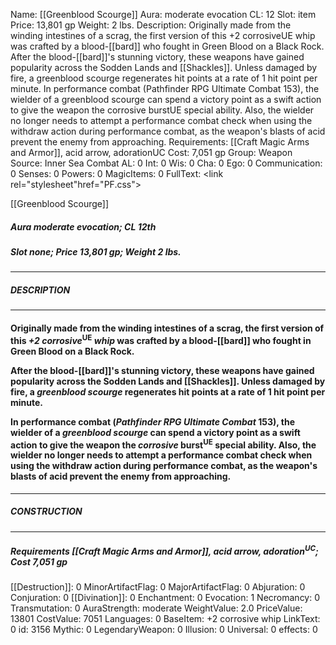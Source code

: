 Name: [[Greenblood Scourge]]
Aura: moderate evocation
CL: 12
Slot: item
Price: 13,801 gp
Weight: 2 lbs.
Description: Originally made from the winding intestines of a scrag, the first version of this +2 corrosiveUE whip was crafted by a blood-[[bard]] who fought in Green Blood on a Black Rock. After the blood-[[bard]]'s stunning victory, these weapons have gained popularity across the Sodden Lands and [[Shackles]]. Unless damaged by fire, a greenblood scourge regenerates hit points at a rate of 1 hit point per minute. In performance combat (Pathfinder RPG Ultimate Combat 153), the wielder of a greenblood scourge can spend a victory point as a swift action to give the weapon the corrosive burstUE special ability. Also, the wielder no longer needs to attempt a performance combat check when using the withdraw action during performance combat, as the weapon's blasts of acid prevent the enemy from approaching.
Requirements: [[Craft Magic Arms and Armor]], acid arrow, adorationUC
Cost: 7,051 gp
Group: Weapon
Source: Inner Sea Combat
AL: 0
Int: 0
Wis: 0
Cha: 0
Ego: 0
Communication: 0
Senses: 0
Powers: 0
MagicItems: 0
FullText: <link rel="stylesheet"href="PF.css"><div class="heading"><p class="alignleft">[[Greenblood Scourge]]</p><div style="clear: both;"></div></div><div><h5><b>Aura </b>moderate evocation; <b>CL </b>12th</h5><h5><b>Slot </b>none; <b>Price </b>13,801 gp; <b>Weight </b>2 lbs.</h5></div><hr/><div><h5><b>DESCRIPTION</b></h5></div><hr/><div><h4><p>Originally made from the winding intestines of a scrag, the first version of this <i>+2</i> <i>corrosive</i><sup>UE</sup> <i>whip</i> was crafted by a blood-[[bard]] who fought in Green Blood on a Black Rock.</p><p>After the blood-[[bard]]'s stunning victory, these weapons have gained popularity across the Sodden Lands and [[Shackles]]. Unless damaged by fire, a <i>greenblood scourge</i> regenerates hit points at a rate of 1 hit point per minute.</p><p>In performance combat (<i>Pathfinder RPG Ultimate Combat</i> 153), the wielder of a <i>greenblood scourge</i> can spend a victory point as a swift action to give the weapon the <i>corrosive</i> burst<sup>UE</sup> special ability. Also, the wielder no longer needs to attempt a performance combat check when using the withdraw action during performance combat, as the weapon's blasts of acid prevent the enemy from approaching.</p></h4></div><hr/><div><h5><b>CONSTRUCTION</b></h5></div><hr/><div><h5><b>Requirements </b>[[Craft Magic Arms and Armor]], <i>acid arrow</i>, <i>adoration<sup>UC</sup></i>; <b>Cost </b>7,051 gp</h5></div>
[[Destruction]]: 0
MinorArtifactFlag: 0
MajorArtifactFlag: 0
Abjuration: 0
Conjuration: 0
[[Divination]]: 0
Enchantment: 0
Evocation: 1
Necromancy: 0
Transmutation: 0
AuraStrength: moderate
WeightValue: 2.0
PriceValue: 13801
CostValue: 7051
Languages: 0
BaseItem: +2 corrosive whip
LinkText: 0
id: 3156
Mythic: 0
LegendaryWeapon: 0
Illusion: 0
Universal: 0
effects: 0
